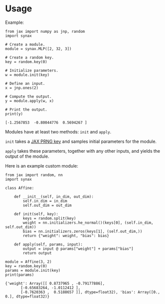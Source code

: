 # Usage

Example:

```python3
from jax import numpy as jnp, random
import synax

# Create a module.
module = synax.MLP([2, 32, 3])

# Create a random key.
key = random.key(0)

# Initialize parameters.
w = module.init(key)

# Define an input.
x = jnp.ones(2)

# Compute the output.
y = module.apply(w, x)

# Print the output.
print(y)
```

```
[-1.2567853  -0.80044776  0.5694267 ]
```

Modules have at least two methods: ``init`` and ``apply``.

``init`` takes a [JAX PRNG key](https://docs.jax.dev/en/latest/_autosummary/jax.random.key.html) and samples initial parameters for the module.

``apply`` takes these parameters, together with any other inputs, and yields the output of the module.

Here is an example custom module:

```python3
from jax import random, nn
import synax

class Affine:

    def __init__(self, in_dim, out_dim):
        self.in_dim = in_dim
        self.out_dim = out_dim

    def init(self, key):
        keys = random.split(key)
        weight = nn.initializers.he_normal()(keys[0], (self.in_dim, self.out_dim))
        bias = nn.initializers.zeros(keys[1], (self.out_dim,))
        return {"weight": weight, "bias": bias}

    def apply(self, params, input):
        output = input @ params["weight"] + params["bias"]
        return output

module = Affine(3, 2)
key = random.key(0)
params = module.init(key)
print(params)
```

```
{'weight': Array([[ 0.8737965 , -0.79177886],
       [-0.65683264, -1.0112412 ],
       [-0.7620363 ,  0.5188657 ]], dtype=float32), 'bias': Array([0., 0.], dtype=float32)}
```
